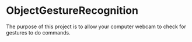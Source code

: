 # ObjectGestureRecognition
The purpose of this project is to allow your computer webcam to check for gestures to do commands.
